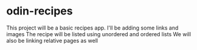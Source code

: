 # odin-recipes
This project will be a basic recipes app. 
I'll be adding some links and images
The recipe will be listed using unordered and ordered lists
We will also be linking relative pages as well 
